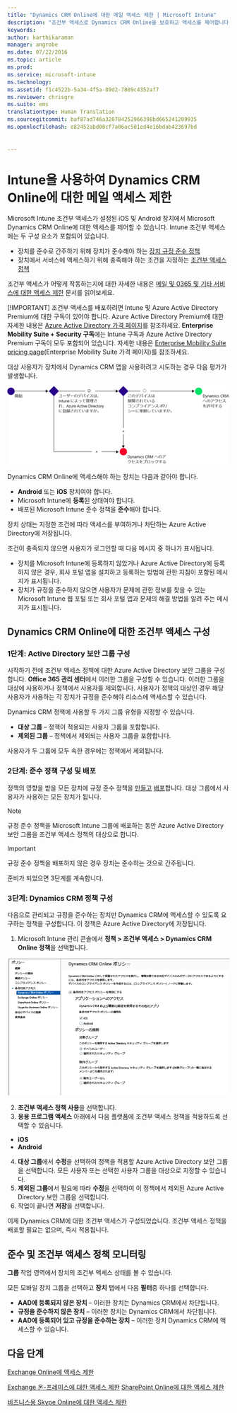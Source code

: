 ```yaml
---
title: "Dynamics CRM Online에 대한 메일 액세스 제한 | Microsoft Intune"
description: "조건부 액세스로 Dynamics CRM Online을 보호하고 액세스를 제어합니다."
keywords: 
author: karthikaraman
manager: angrobe
ms.date: 07/22/2016
ms.topic: article
ms.prod: 
ms.service: microsoft-intune
ms.technology: 
ms.assetid: f1c4522b-5a34-4f5a-89d2-7809c4352af7
ms.reviewer: chrisgre
ms.suite: ems
translationtype: Human Translation
ms.sourcegitcommit: baf87ad746a320784252966398bd665241209935
ms.openlocfilehash: e82452abd00cf7a06ac501ed4e16bdab423697bd


---
```


# Intune을 사용하여 Dynamics CRM Online에 대한 메일 액세스 제한
Microsoft Intune 조건부 액세스가 설정된 iOS 및 Android 장치에서 Microsoft Dynamics CRM Online에 대한 액세스를 제어할 수 있습니다.  Intune 조건부 액세스에는 두 구성 요소가 포함되어 있습니다.
* 장치를 준수로 간주하기 위해 장치가 준수해야 하는 [장치 규정 준수 정책](introduction-to-device-compliance-policies-in-microsoft-intune.md)
* 장치에서 서비스에 액세스하기 위해 충족해야 하는 조건을 지정하는 [조건부 액세스 정책](restrict-access-to-email-and-o365-services-with-microsoft-intune.md)

조건부 액세스가 어떻게 작동하는지에 대한 자세한 내용은 [메일 및 0365 및 기타 서비스에 대한 액세스 제한](restrict-access-to-email-and-o365-services-with-microsoft-intune.md) 문서를 읽어보세요.

[!IMPORTANT] 조건부 액세스를 배포하려면 Intune 및 Azure Active Directory Premium에 대한 구독이 있어야 합니다.  Azure Active Directory Premium에 대한 자세한 내용은 [Azure Active Directory 가격 페이지](https://azure.microsoft.com/en-us/pricing/details/active-directory/)를 참조하세요. **Enterprise Mobility Suite + Security 구독**에는 Intune 구독과 Azure Active Directory Premium 구독이 모두 포함되어 있습니다. 자세한 내용은 [Enterprise Mobility Suite pricing page](https://www.microsoft.com/en-us/cloud-platform/enterprise-mobility-pricing)(Enterprise Mobility Suite 가격 페이지)를 참조하세요.

대상 사용자가 장치에서 Dynamics CRM 앱을 사용하려고 시도하는 경우 다음 평가가 발생합니다.

![장치에서 서비스에 대한 액세스가 허용 또는 차단되는지 여부를 결정하는 데 사용되는 결정 지점을 보여 주는 다이어그램](../media/mdm-ca-dynamics-crm-flow-diagram.png)

Dynamics CRM Online에 액세스해야 하는 장치는 다음과 같아야 합니다.
* **Android** 또는 **iOS** 장치여야 합니다.
* Microsoft Intune에 **등록**된 상태여야 합니다.
* 배포된 Microsoft Intune 준수 정책을 **준수**해야 합니다.

장치 상태는 지정한 조건에 따라 액세스를 부여하거나 차단하는 Azure Active Directory에 저장됩니다.

조건이 충족되지 않으면 사용자가 로그인할 때 다음 메시지 중 하나가 표시됩니다.
* 장치를 Microsoft Intune에 등록하지 않았거나 Azure Active Directory에 등록하지 않은 경우, 회사 포털 앱을 설치하고 등록하는 방법에 관한 지침이 포함된 메시지가 표시됩니다.
* 장치가 규정을 준수하지 않으면 사용자가 문제에 관한 정보를 찾을 수 있는 Microsoft Intune 웹 포털 또는 회사 포털 앱과 문제의 해결 방법을 알려 주는 메시지가 표시됩니다.

## Dynamics CRM Online에 대한 조건부 액세스 구성  
### 1단계: Active Directory 보안 그룹 구성

시작하기 전에 조건부 액세스 정책에 대한 Azure Active Directory 보안 그룹을 구성합니다. **Office 365 관리 센터**에서 이러한 그룹을 구성할 수 있습니다. 이러한 그룹을 대상에 사용하거나 정책에서 사용자를 제외합니다. 사용자가 정책의 대상인 경우 해당 사용자가 사용하는 각 장치가 규정을 준수해야 리소스에 액세스할 수 있습니다.

Dynamics CRM 정책에 사용할 두 가지 그룹 유형을 지정할 수 있습니다.
* **대상 그룹** – 정책이 적용되는 사용자 그룹을 포함합니다.
* **제외된 그룹** – 정책에서 제외되는 사용자 그룹을 포함합니다.

사용자가 두 그룹에 모두 속한 경우에는 정책에서 제외됩니다.

### 2단계: 준수 정책 구성 및 배포
정책의 영향을 받을 모든 장치에 규정 준수 정책을 [만들고](create-a-device-compliance-policy-in-microsoft-intune.md) [배포](deploy-and-monitor-a-device-compliance-policy-in-microsoft-intune.md)합니다. 대상 그룹에서 사용자가 사용하는 모든 장치가 됩니다.

> [!NOTE]
> 규정 준수 정책을 Microsoft Intune 그룹에 배포하는 동안 Azure Active Directory 보안 그룹을 조건부 액세스 정책의 대상으로 합니다.

> [!IMPORTANT]
> 규정 준수 정책을 배포하지 않은 경우 장치는 준수하는 것으로 간주됩니다.

준비가 되었으면 3단계를 계속합니다.
### 3단계: Dynamics CRM 정책 구성
다음으로 관리되고 규정을 준수하는 장치만 Dynamics CRM에 액세스할 수 있도록 요구하는 정책을 구성합니다. 이 정책은 Azure Active Directory에 저장됩니다.

1.  Microsoft Intune 관리 콘솔에서 **정책 > 조건부 액세스 > Dynamics CRM Online 정책**을 선택합니다.

  ![Dynamics CRM Online 조건부 액세스 정책 페이지의 스크린샷](../media/mdm-ca-dynamics-crm-policy-configuration.png)

2.  **조건부 액세스 정책 사용**을 선택합니다.
3.  **응용 프로그램 액세스** 아래에서 다음 플랫폼에 조건부 액세스 정책을 적용하도록 선택할 수 있습니다.
  * **iOS**
  * **Android**
4.  **대상 그룹**에서 **수정**을 선택하여 정책을 적용할 Azure Active Directory 보안 그룹을 선택합니다. 모든 사용자 또는 선택한 사용자 그룹을 대상으로 지정할 수 있습니다.
5.  **제외된 그룹**에서 필요에 따라 **수정**을 선택하여 이 정책에서 제외된 Azure Active Directory 보안 그룹을 선택합니다.
6.  작업이 끝나면 **저장**을 선택합니다.

이제 Dynamics CRM에 대한 조건부 액세스가 구성되었습니다. 조건부 액세스 정책을 배포할 필요는 없으며, 즉시 적용됩니다.
##  준수 및 조건부 액세스 정책 모니터링

**그룹** 작업 영역에서 장치의 조건부 액세스 상태를 볼 수 있습니다.

모든 모바일 장치 그룹을 선택하고 **장치** 탭에서 다음 **필터**중 하나를 선택합니다.
* **AAD에 등록되지 않은 장치** – 이러한 장치는 Dynamics CRM에서 차단됩니다.
* **규정을 준수하지 않은 장치** – 이러한 장치는 Dynamics CRM에서 차단됩니다.
* **AAD에 등록되어 있고 규정을 준수하는 장치** – 이러한 장치 Dynamics CRM에 액세스할 수 있습니다.

##  다음 단계
[Exchange Online에 액세스 제한](restrict-access-to-exchange-online-with-microsoft-intune.md)

[Exchange 온-프레미스에 대한 액세스 제한](restrict-access-to-exchange-onpremises-with-microsoft-intune.md)
[SharePoint Online에 대한 액세스 제한](restrict-access-to-sharepoint-online-with-microsoft-intune.md)

[비즈니스용 Skype Online에 대한 액세스 제한](restrict-access-to-skype-for-business-online-with-microsoft-intune.md)



<!--HONumber=Sep16_HO5-->


